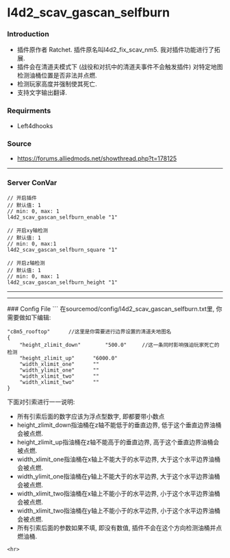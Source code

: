 # l4d2_scav_gascan_selfburn
### Introduction
 - 插件原作者 Ratchet. 插件原名叫l4d2_fix_scav_nm5. 我对插件功能进行了拓展.
 - 插件会在清道夫模式下 (战役和对抗中的清道夫事件不会触发插件) 对特定地图检测油桶位置是否非法并点燃.
 - 检测玩家高度并强制使其死亡.
 - 支持文字输出翻译.

### Requirments
 - Left4dhooks

### Source
 - https://forums.alliedmods.net/showthread.php?t=178125

<hr>

### Server ConVar
```
// 开启插件
// 默认值: 1
// min: 0, max: 1
l4d2_scav_gascan_selfburn_enable "1"

// 开启xy轴检测
// 默认值: 1
// min: 0, max:1
l4d2_scav_gascan_selfburn_square "1"

// 开启z轴检测
// 默认值: 1
// min: 0, max: 1
l4d2_scav_gascan_selfburn_height "1"

```
<hr>

<hr>
### Config File
```
在sourcemod/config/l4d2_scav_gascan_selfburn.txt里, 你需要做如下编辑:

	"c8m5_rooftop"		//这里是你需要进行边界设置的清道夫地图名
	{
		"height_zlimit_down"		"500.0"		//这一条同时影响强迫玩家死亡的检测
		"height_zlimit_up"		"6000.0"
		"width_xlimit_one"		""
		"width_ylimit_one"		""
		"width_xlimit_two"		""
		"width_xlimit_two"		""
	}

下面对引索进行一一说明:
 - 所有引索后面的数字应该为浮点型数字, 即都要带小数点
 - height_zlimit_down指油桶在z轴不能低于的垂直边界, 低于这个垂直边界油桶会被点燃.
 - height_zlimit_up指油桶在z轴不能高于的垂直边界, 高于这个垂直边界油桶会被点燃.
  -  width_xlimit_one指油桶在x轴上不能大于的水平边界, 大于这个水平边界油桶会被点燃.
 - width_ylimit_one指油桶在y轴上不能大于的水平边界, 大于这个水平边界油桶会被点燃.
 - width_xlimit_two指油桶在x轴上不能小于的水平边界, 小于这个水平边界油桶会被点燃.
 - width_xlimit_two指油桶在y轴上不能小于的水平边界, 小于这个水平边界油桶会被点燃.
 - 所有引索后面的参数如果不填, 即没有数值, 插件不会在这个方向检测油桶并点燃油桶.

```
<hr>
